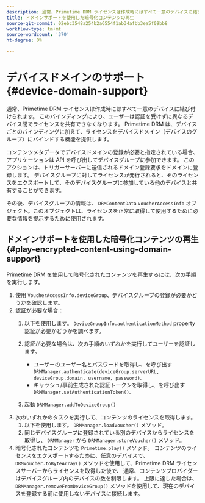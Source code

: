 ```yaml
---
description: 通常、Primetime DRM ライセンスは作成時にはすべて一意のデバイスに結び付けられます。 このバインディングにより、ユーザーは認証を受けずに異なるデバイス間でライセンスを共有できなくなります。 Primetime DRM は、デバイスごとのバインディングに加えて、ライセンスをデバイスドメイン（デバイスのグループ）にバインドする機能を提供します。
title: ドメインサポートを使用した暗号化コンテンツの再生
source-git-commit: 02ebc3548a254b2a6554f1ab34afbb3ea5f09bb8
workflow-type: tm+mt
source-wordcount: '370'
ht-degree: 0%

---
```


# デバイスドメインのサポート {#device-domain-support}

通常、Primetime DRM ライセンスは作成時にはすべて一意のデバイスに結び付けられます。 このバインディングにより、ユーザーは認証を受けずに異なるデバイス間でライセンスを共有できなくなります。 Primetime DRM は、デバイスごとのバインディングに加えて、ライセンスをデバイスドメイン（デバイスのグループ）にバインドする機能を提供します。

コンテンツメタデータでデバイスドメインの登録が必要と指定されている場合、アプリケーションは API を呼び出してデバイスグループに参加できます。 このアクションは、トリガーサーバーに送信されるドメイン登録要求をドメインに登録します。 デバイスグループに対してライセンスが発行されると、そのライセンスをエクスポートして、そのデバイスグループに参加している他のデバイスと共有することができます。

その後、デバイスグループの情報は、 `DRMContentData` `VoucherAccessInfo` オブジェクト。このオブジェクトは、ライセンスを正常に取得して使用するために必要な情報を提示するために使用されます。

## ドメインサポートを使用した暗号化コンテンツの再生 {#play-encrypted-content-using-domain-support}

Primetime DRM を使用して暗号化されたコンテンツを再生するには、次の手順を実行します。

1. 使用 `VoucherAccessInfo.deviceGroup`、デバイスグループの登録が必要かどうかを確認します。
1. 認証が必要な場合：
   1. 以下を使用します。 `DeviceGroupInfo.authenticationMethod` property 認証が必要かどうかを調べます。
   1. 認証が必要な場合は、次の手順のいずれかを実行してユーザーを認証します。

      * ユーザーのユーザー名とパスワードを取得し、を呼び出す `DRMManager.authenticate(deviceGroup.serverURL, deviceGroup.domain, username, password)`.
      * キャッシュ/事前生成された認証トークンを取得し、を呼び出す `DRMManager.setAuthenticationToken()`.

   1. 起動 `DRMManager.addToDeviceGroup()`
1. 次のいずれかのタスクを実行して、コンテンツのライセンスを取得します。
   1. 以下を使用します。 `DRMManager.loadVoucher()` メソッド。
   1. 同じデバイスグループに登録されている別のデバイスからライセンスを取得し、 `DRMManager` から `DRMManager.storeVoucher()` メソッド。
1. 暗号化されたコンテンツを `Primetime.play()` メソッド。
コンテンツのライセンスをエクスポートするために、任意のデバイスで、 `DRMVoucher.toByteArray()` メソッドを使用して、Primetime DRM ライセンスサーバーからライセンスを取得した後で、 通常、コンテンツプロバイダーはデバイスグループ内のデバイスの数を制限します。 上限に達した場合は、 `DRMManager.removeFromDeviceGroup()` メソッドを使用して、現在のデバイスを登録する前に使用しないデバイスに接続します。
